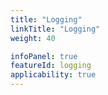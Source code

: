 ```yaml
---
title: "Logging"
linkTitle: "Logging"
weight: 40

infoPanel: true
featureId: logging
applicability: true
---
```

